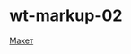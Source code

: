 # wt-markup-02
[ Макет ]( https://www.figma.com/file/4ARSHk4HxeK4JyplXevvIf/Wireframing-in-figma?type=design&node-id=0-817&mode=design&t=2ojF3DJI6PRg6J0e-0 )
